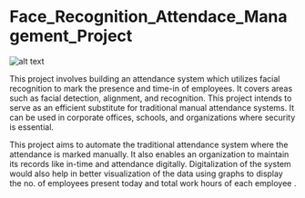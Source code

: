 # Face_Recognition_Attendace_Management_Project

![alt text](https://www.nec.com/en/global/solutions/biometrics/img/face/face_header_pc.jpg)

This project involves building an attendance system which utilizes facial recognition to mark the presence and time-in of employees. It covers areas such as facial detection, alignment, and recognition. This project intends to serve as an efficient substitute for traditional manual attendance systems. It can be used in corporate offices, schools, and organizations where security is essential.

This project aims to automate the traditional attendance system where the attendance is marked manually. It also enables an organization to maintain its records like in-time and attendance digitally. Digitalization of the system would also help in better visualization of the data using graphs to display the no. of employees present today and total work hours of each employee .
